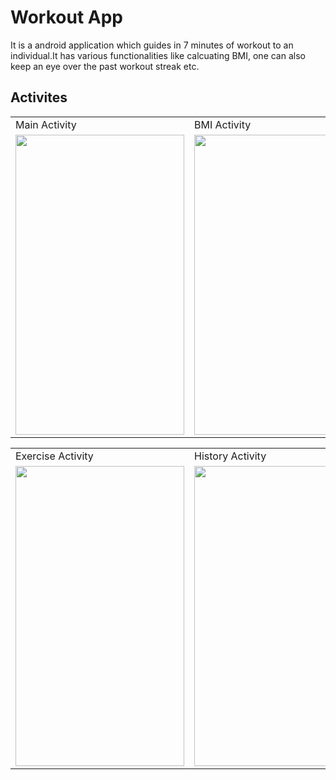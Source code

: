 # Workout App
It is a android application which guides in 7 minutes of workout to an individual.It has various functionalities like
calcuating BMI, one can also keep an eye over the past workout streak etc.

## Activites
<table>
  <tr>
    <td>Main Activity</td>
     <td>BMI Activity</td>
      <td>BMI Activity</td>
  </tr>
  <tr>
    <td><img src="https://user-images.githubusercontent.com/64521665/185565940-d791a6ae-da8c-4c96-b488-6cc237565efc.jpg" width=270 height=480></td>
    <td><img src="https://user-images.githubusercontent.com/64521665/185565949-5592f6ef-93b1-4f52-a36d-0e7386a0308d.jpg" width=270 height=480></td>
    <td><img src="https://user-images.githubusercontent.com/64521665/185565945-f7980389-1190-4694-8536-fba5c94d15be.jpg" width=270 height=480></td>
  </tr>
 </table>
 
 <table>
  <tr>
    <td>Exercise Activity</td>
    <td>History Activity</td>
     <td>Finish Activity</td>
  </tr>
  <tr>
    <td><img src="https://user-images.githubusercontent.com/64521665/185565957-dee61c5a-5c30-4bc5-92dd-67b0b7567802.jpg" width=270 height=480></td>
    <td><img src="https://user-images.githubusercontent.com/64521665/185565952-a9b2a93f-55c4-4027-9735-6e47d47fa53a.jpg" width=270 height=480></td>
    <td><img src="https://user-images.githubusercontent.com/64521665/185565929-ee7140fa-1477-42ad-989c-02bf3ce736ce.jpg" width=270 height=480></td>
  </tr>
 </table>
 
